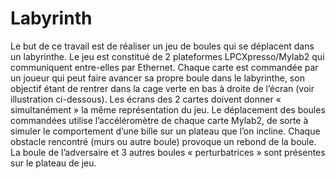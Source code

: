 # Labyrinth

Le but de ce travail est de réaliser un jeu de boules qui se déplacent dans un labyrinthe.
Le jeu est constitué de 2 plateformes LPCXpresso/Mylab2 qui communiquent entre-elles par Ethernet. 
Chaque carte est commandée par un joueur qui peut faire avancer sa propre boule dans le labyrinthe, son
objectif étant de rentrer dans la cage verte en bas à droite de l’écran (voir illustration ci-dessous).
Les écrans des 2 cartes doivent donner « simultanément » la même représentation du jeu. 
Le déplacement des boules commandées utilise l’accéléromètre de chaque carte Mylab2, de sorte à
simuler le comportement d’une bille sur un plateau que l’on incline. Chaque obstacle rencontré
(murs ou autre boule) provoque un rebond de la boule.
La boule de l’adversaire et 3 autres boules « perturbatrices » sont présentes sur le plateau de jeu.
